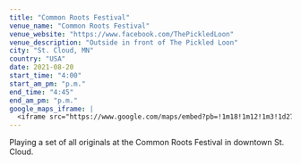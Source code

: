 ```yaml
---
title: "Common Roots Festival"
venue_name: "Common Roots Festival"
venue_website: "https://www.facebook.com/ThePickledLoon"
venue_description: "Outside in front of The Pickled Loon"
city: "St. Cloud, MN"
country: "USA"
date: 2021-08-20
start_time: "4:00"
start_am_pm: "p.m."
end_time: "4:45"
end_am_pm: "p.m."
google_maps_iframe: |
  <iframe src="https://www.google.com/maps/embed?pb=!1m18!1m12!1m3!1d2793.5152367066994!2d-94.16356064902324!3d45.56007647899962!2m3!1f0!2f0!3f0!3m2!1i1024!2i768!4f13.1!3m3!1m2!1s0x52b45fd59a97c6ab%3A0xa433b1239b8857c3!2sThe+Pickled+Loon!5e0!3m2!1sen!2sus!4v1554787503856!5m2!1sen!2sus" width="600" height="450" frameborder="0" style="border:0" allowfullscreen></iframe>
---
```


Playing a set of all originals at the Common Roots Festival in downtown St. Cloud.
